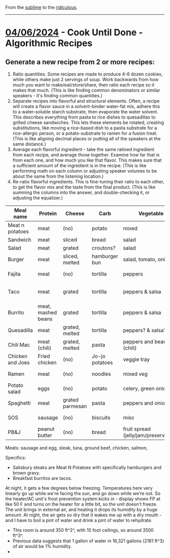 From the [sublime](https://www.youtube.com/watch?v=CNUTlKqSO-I) to the [ridiculous](https://www.youtube.com/watch?v=zy9FkAXMBfk).

--------------------------------------------------------------------

# [04/06/2024](#04062024) - Cook Until Done - Algorithmic Recipes

## Generate a new recipe from 2 or more recipes:

1. Ratio quantities. Some recipes are made to produce 4-6 dozen cookies, while others make just 2 servings of soup. Work backwards from how much you want to make/eat/store/share, then ratio each recipe so it makes that much. (This is like finding common denominators or similar speakers - it's finding common quantiites.)
2. Separate recipes into flavorful and structural elements. Often, a recipe will create a flavor sauce in a solvent-binder water-fat mix, adhere this to a water-soluble starch substrate, then evaporate the water solvent. This describes everything from pasta to rice dishes to quesadillas to grilled cheese sandwiches. This lets these elements be rotated, creating substitutions, like moving a rice-based dish to a pasta substrate for a rice-allergic person, or a potato-substrate to ramen for a fusion treat. (This is like aligning decimal places or putting all of the speakers at the same distance.)
3. Average each flavorful ingredient - take the same ratioed ingredient from each recipe, and average those together. Examine how far that is from each one, and how much you like that flavor. This makes sure that a sufficient amount of the ingredient is in the recipe. (This is like performing math on each column or adjusting speaker volumes to be about the same from the listening location.)
4. Re-ratio flavorful ingredients. This is fine-tuning their ratio to each other, to get the flavor mix and the taste from the final product. 
(This is like summing the columns into the answer, and double-checking it, or adjusting the equalizer.)



|Meal name|Protein|Cheese|Carb|Vegetable|Sauce|
|---------------|----------|----------|------|-------------|------|
|Meat n potatoes|meat|(no)|potato|mixed|gravy|
|Sandwich|meat|sliced|bread|salad|mayo|
|Salad|meat|grated|croutons?|salad|dressing|
|Burger|meat|sliced, melted|hamburger bun|salad, tomato, onion|mayo|
|Fajita|meat|(no)|tortilla|peppers|fajita packet|
|Taco|meat|grated|tortilla|peppers & salsa|taco packet, salsa|
|Burrito|meat, mashed beans|grated|tortilla|peppers & salsa|salsa|
|Quesadilla|meat|grated, melted|tortilla|peppers? & salsa?|tomato (salsa)|
|Chili Mac|meat (chili)|grated, melted|pasta|peppers and beans (chili)|tomato (chili)|
|Chicken and Joes|Fried chicken|(no)|Jo-jo potatoes|veggie tray|blue cheese|
|Ramen|meat|(no)|noodles|mixed veg|soup packet|
|Potato salad|eggs|(no)|potato|celery, green onions|mayonnaise|
|Spaghetti|meat|grated parmesan|pasta|peppers and onions|tomato sauce|
|SOS|sausage|(no)|biscuits|misc|country gravy|
|PB&J|peanut butter|(no)|bread|fruit spread (jelly/jam/preserve/etc)|(no)|


Meats: sausage and egg, steak, tuna, ground beef, chicken, salmon, 

Specifics: 
- Salisbury steaks are Meat N Potatoes with specifically hamburgers and brown gravy.
- Breakfast burritos are tacos.





At night, it gets a few degrees below freezing. Temperatures here very linearly go up while we're facing the sun, and go down while we're not. So the heater/AC unit's frost prevention system kicks in - display shows FP at like 50 F and turns on the heater for a little bit, so the unit doesn't freeze. The unit brings in external air, and heating it drops its humidity by a huge amount. At night, the air gets so dry that it wakes me up with a dry mouth - and I have to boil a pint of water and drink a pint of water to rehydrate. 
- This room is around 350 ft^2^, with 10 foot ceilings, so around 3500 ft^3^. 
- Previous data suggests that 1 gallon of water in 16,321 gallons (2181 ft^3) of air would be 1% humidity. 
- 
